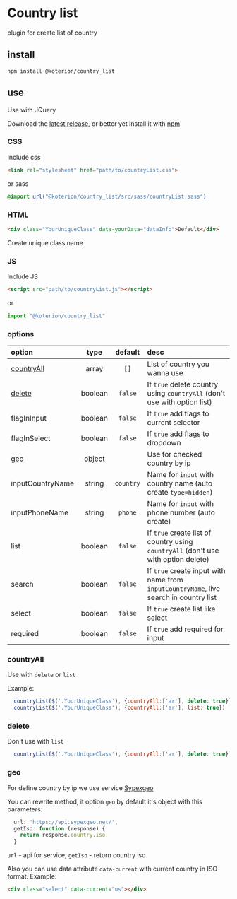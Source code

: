 # Country list
plugin for create list of country

## install

```shell
npm install @koterion/country_list
```

## use

Use with JQuery

Download the [latest release](https://github.com/koterion/country_list/releases/latest), or better yet install it with [npm](https://www.npmjs.com/package/@koterion/country_list)

### CSS

Include css
```html
<link rel="stylesheet" href="path/to/countryList.css">
```
or sass
```sass
@import url("@koterion/country_list/src/sass/countryList.sass")
```

### HTML

```html
<div class="YourUniqueClass" data-yourData="dataInfo">Default</div>
```
Create unique class name

### JS

Include JS

```html
<script src="path/to/countryList.js"></script>
```

or

```js
import "@koterion/country_list"
```

### options

option | type | default | desc |
:--- | :---: | :---: | :--- |
[countryAll](#countryall) | array | `[]` | List of country you wanna use |
[delete](#delete) | boolean | `false` | If `true` delete country using `countryAll` (don't use with option list)
flagInInput | boolean | `false` | If `true` add flags to current selector
flagInSelect | boolean | `false` | If `true`  add flags to dropdown
[geo](#geo) | object | | Use for checked country by ip |
inputCountryName | string | `country` | Name for `input` with country name (auto create `type=hidden`)
inputPhoneName | string | `phone` | Name for `input` with phone number (auto create)
list | boolean | `false` | If `true` create list of country using `countryAll` (don't use with option delete)
search | boolean | `false` | If `true` create input with name from `inputCountryName`, live search in country list
select | boolean | `false` | If `true` create list like select
required | boolean | `false` | If `true` add required for input
                 
### countryAll

Use with `delete` or `list`

Example:

```js
  countryList($('.YourUniqueClass'), {countryAll:['ar'], delete: true})
  countryList($('.YourUniqueClass'), {countryAll:['ar'], list: true})
```

### delete

Don't use with `list`

```js
  countryList($('.YourUniqueClass'), {countryAll:['ar'], delete: true})
```

### geo
For define country by ip we use service [Sypexgeo](https://api.sypexgeo.net/)

You can rewrite method, it option `geo` by default it's object with this parameters: 
```js
  url: 'https://api.sypexgeo.net/',
  getIso: function (response) {
    return response.country.iso
  }
```
`url` - api for service, `getIso` - return country iso

Also you can use data attribute `data-current` with current country in ISO format. Example:
```html
<div class="select" data-current="us"></div>
```